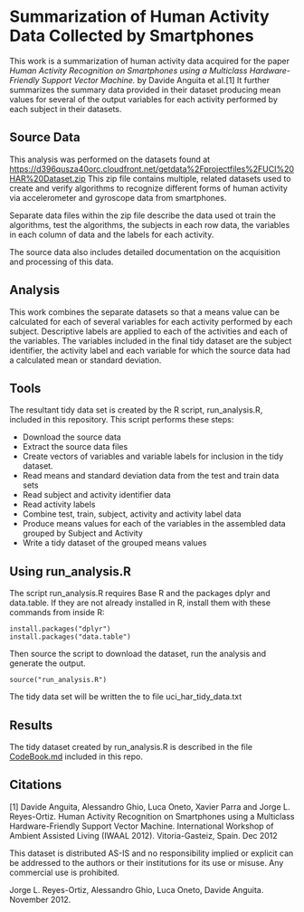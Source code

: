 # Summarization of Human Activity Data Collected by Smartphones

This work is a summarization of human activity data acquired for the paper _Human Activity Recognition on Smartphones using a Multiclass Hardware-Friendly Support Vector Machine._ by Davide Anguita et al.[1]  It further summarizes the summary data provided in their dataset producing mean values for several of the output variables for each activity performed by each subject in their datasets.

## Source Data

This analysis was performed on the datasets found at https://d396qusza40orc.cloudfront.net/getdata%2Fprojectfiles%2FUCI%20HAR%20Dataset.zip  This zip file contains multiple, related datasets used to create and verify algorithms to recognize different forms of human activity via accelerometer and gyroscope data from smartphones.

Separate data files within the zip file describe the data used ot train the algorithms, test the algorithms, the subjects in each row data, the variables in each column of data and the labels for each activity.

The source data also includes detailed documentation on the acquisition and processing of this data.

## Analysis

This work combines the separate datasets so that a means value can be calculated for each of several variables for each activity performed by each subject.  Descriptive labels are applied to each of the activities and each of the variables.  The variables included in the final tidy dataset are the subject identifier, the activity label and each variable for which the source data had a calculated mean or standard deviation.

## Tools

The resultant tidy data set is created by the R script, run_analysis.R, included in this repository.  This script performs these steps:

* Download the source data
* Extract the source data files
* Create vectors of variables and variable labels for inclusion in the tidy dataset.
* Read means and standard deviation data from the test and train data sets
* Read subject and activity identifier data
* Read activity labels
* Combine test, train, subject, activity and activity label data
* Produce means values for each of the variables in the assembled data grouped by Subject and Activity
* Write a tidy dataset of the grouped means values

## Using run_analysis.R

The script run_analysis.R requires Base R and the packages dplyr and data.table.  If they are not already installed in R, install them with these commands from inside R:

	install.packages("dplyr")
	install.packages("data.table")

Then source the script to download the dataset, run the analysis and generate the output.

	source("run_analysis.R")

The tidy data set will be written the to file uci_har_tidy_data.txt

## Results

The tidy dataset created by run_analysis.R is described in the file [CodeBook.md](CodeBook.md) included in this repo.

## Citations

[1] Davide Anguita, Alessandro Ghio, Luca Oneto, Xavier Parra and Jorge L. Reyes-Ortiz. Human Activity Recognition on Smartphones using a Multiclass Hardware-Friendly Support Vector Machine. International Workshop of Ambient Assisted Living (IWAAL 2012). Vitoria-Gasteiz, Spain. Dec 2012

This dataset is distributed AS-IS and no responsibility implied or explicit can be addressed to the authors or their institutions for its use or misuse. Any commercial use is prohibited.

Jorge L. Reyes-Ortiz, Alessandro Ghio, Luca Oneto, Davide Anguita. November 2012.

